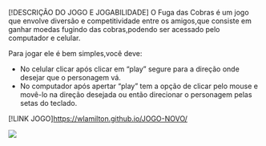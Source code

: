 [!DESCRIÇÃO DO JOGO E JOGABILIDADE] O Fuga das Cobras é um jogo que envolve diversão e competitividade entre os amigos,que consiste em ganhar moedas fugindo das cobras,podendo ser acessado pelo computador e celular. 

Para jogar ele é bem simples,você deve:
* No celular clicar após clicar em “play” segure para a direção onde desejar que o personagem vá.
* No computador após apertar “play” tem a opção de clicar pelo mouse e movê-lo na direção desejada ou então direcionar o personagem pelas setas do teclado.

[!LINK JOGO]https://wlamilton.github.io/JOGO-NOVO/

<img src="https://github.com/wlamilton/JOGO-NOVO/assets/164428034/01130b57-0ed5-4a8a-a245-85a2e726defb">

 
